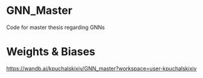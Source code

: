 # GNN_Master
Code for master thesis regarding GNNs

# Weights & Biases
https://wandb.ai/kpuchalskixiv/GNN_master?workspace=user-kpuchalskixiv
